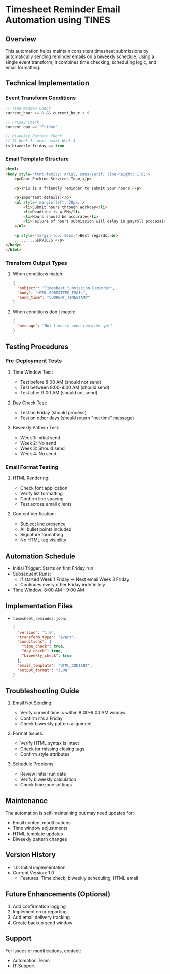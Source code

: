 # Timesheet Reminder Email Automation using TINES

## Overview
This automation helps maintain consistent timesheet submissions by automatically sending reminder emails on a biweekly schedule. Using a single event transform, it combines time checking, scheduling logic, and email formatting.

## Technical Implementation

### Event Transform Conditions
```javascript
// Time Window Check
current_hour >= 8 && current_hour < 9

// Friday Check
current_day == "Friday"

// Biweekly Pattern Check
// If Week 1, next email Week 3
is_biweekly_friday == true
```

### Email Template Structure
```html
<html>
<body style='font-family: Arial, sans-serif; line-height: 1.6;'>
    <p>Dear Parking Services Team,</p>
    
    <p>This is a friendly reminder to submit your hours.</p>
    
    <p>Important details:</p>
    <ul style='margin-left: 20px;'>
        <li>Submit hours through Workday</li>
        <li>Deadline is 4 PM</li>
        <li>Hours should be accurate</li>
        <li>Failure of hours submission will delay in payroll processing</li>
    </ul>
    
    <p style='margin-top: 20px;'>Best regards,<br>
    .........SERVICES </p>
</body>
</html>
```

### Transform Output Types
1. When conditions match:
   ```json
   {
     "subject": "Timesheet Submission Reminder",
     "body": "HTML_FORMATTED_EMAIL",
     "send_time": "CURRENT_TIMESTAMP"
   }
   ```

2. When conditions don't match:
   ```json
   {
     "message": "Not time to send reminder yet"
   }
   ```

## Testing Procedures

### Pre-Deployment Tests
1. Time Window Test:
   - Test before 8:00 AM (should not send)
   - Test between 8:00-9:00 AM (should send)
   - Test after 9:00 AM (should not send)

2. Day Check Test:
   - Test on Friday (should process)
   - Test on other days (should return "not time" message)

3. Biweekly Pattern Test:
   - Week 1: Initial send
   - Week 2: No send
   - Week 3: Should send
   - Week 4: No send

### Email Format Testing
1. HTML Rendering:
   - Check font application
   - Verify list formatting
   - Confirm line spacing
   - Test across email clients

2. Content Verification:
   - Subject line presence
   - All bullet points included
   - Signature formatting
   - No HTML tag visibility

## Automation Schedule
- Initial Trigger: Starts on first Friday run
- Subsequent Runs: 
  - If started Week 1 Friday → Next email Week 3 Friday
  - Continues every other Friday indefinitely
- Time Window: 8:00 AM - 9:00 AM

## Implementation Files
- `timesheet_reminder.json`: 
  ```json
  {
    "version": "1.0",
    "transform_type": "event",
    "conditions": {
      "time_check": true,
      "day_check": true,
      "biweekly_check": true
    },
    "email_template": "HTML_CONTENT",
    "output_format": "JSON"
  }
  ```

## Troubleshooting Guide
1. Email Not Sending:
   - Verify current time is within 8:00-9:00 AM window
   - Confirm it's a Friday
   - Check biweekly pattern alignment

2. Format Issues:
   - Verify HTML syntax is intact
   - Check for missing closing tags
   - Confirm style attributes

3. Schedule Problems:
   - Review initial run date
   - Verify biweekly calculation
   - Check timezone settings

## Maintenance
The automation is self-maintaining but may need updates for:
- Email content modifications
- Time window adjustments
- HTML template updates
- Biweekly pattern changes

## Version History
- 1.0: Initial implementation
- Current Version: 1.0
  - Features: Time check, biweekly scheduling, HTML email

## Future Enhancements (Optional)
1. Add confirmation logging
2. Implement error reporting
3. Add email delivery tracking
4. Create backup send window

## Support
For issues or modifications, contact:
- Automation Team
- IT Support

